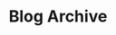 ---
layout: archive
title: "Blog Archive"
permalink: /archive/
hide: false
excluded: false
icon: "fa-archive"
position: 6
---